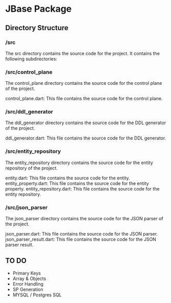 # JBase Package

## Directory Structure
### /src
The src directory contains the source code for the project. It contains the following subdirectories:

### /src/control_plane
The control_plane directory contains the source code for the control plane of the project.

control_plane.dart: This file contains the source code for the control plane.
### /src/ddl_generator
The ddl_generator directory contains the source code for the DDL generator of the project.

ddl_generator.dart: This file contains the source code for the DDL generator.
### /src/entity_repository
The entity_repository directory contains the source code for the entity repository of the project.

entity.dart: This file contains the source code for the entity.
entity_property.dart: This file contains the source code for the entity property.
entity_repository.dart: This file contains the source code for the entity repository.
### /src/json_parser
The json_parser directory contains the source code for the JSON parser of the project.

json_parser.dart: This file contains the source code for the JSON parser.
json_parser_result.dart: This file contains the source code for the JSON parser result.


## TO DO

* Primary Keys
* Array & Objects
* Error Handling
* SP Generation 
* MYSQL / Postgres SQL


